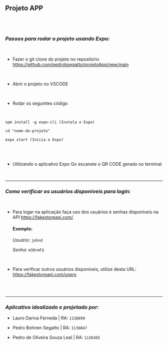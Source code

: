## **Projeto APP**

<br>
<br>

### *Passos para rodar o projeto usando Expo:*

<br>

- Fazer o git clone do projeto no repositório https://github.com/pedrobsegatto/projetoApp/new/main

<br>

- Abrir o projeto no VSCODE

<br>

- Rodar os seguintes código

<br>

 ```
 npm install -g expo-cli (Instala o Expo)

cd "nome-do-projeto"

expo start (Inicia o Expo)
```

<br>
<br>

- Utilizando o aplicativo Expo Go escaneie o QR CODE gerado no terminal

<br>

---

### *Como verificar os usuários disponíveis para login:*

<br>

- Para logar na aplicação faça uso dos usuários e senhas disponíveis na API https://fakestoreapi.com/

    #### Exemplo: 

    *Usuário:* `johnd`

    *Senha:* `m38rmF$`

<br>

- Para verificar outros usuários disponíveis, utilize desta URL: https://fakestoreapi.com/users


<br>
<br>

---

### *Aplicativo idealizado e projetado por:*

- Lauro Dariva Ferneda | RA: `1136899`

- Pedro Bohnen Segatto | RA: `1136047`

- Pedro de Oliveira Souza Leal | RA: `1136365`
